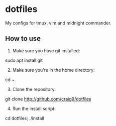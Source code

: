 # dotfiles
My configs for tmux, vim and midnight commander.

## How to use

1. Make sure you have git installed:

sudo apt install git

2. Make sure you're in the home directory:

cd ~

3. Clone the repository:

git clone http://github.com/craig9/dotfiles

4. Run the install script:

cd dotfiles; ./install

